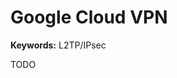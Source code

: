 # Google Cloud VPN

**Keywords:** L2TP/IPsec

TODO

<!--
https://cloud.google.com/network-connectivity/docs/vpn/concepts/overview
-->
